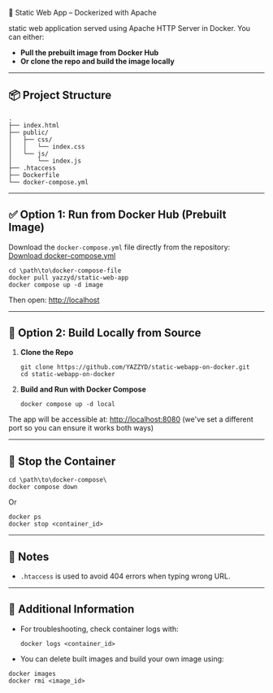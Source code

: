 🚀 Static Web App – Dockerized with Apache

static web application served using Apache HTTP Server in Docker. You can either:

- **Pull the prebuilt image from Docker Hub**
- **Or clone the repo and build the image locally**

---

## 📦 Project Structure

```
.
├── index.html
├── public/
│   ├── css/
│   │   └── index.css
│   └── js/
│       └── index.js
├── .htaccess
├── Dockerfile
└── docker-compose.yml
```

---

## ✅ Option 1: Run from Docker Hub (Prebuilt Image)

Download the `docker-compose.yml` file directly from the repository:
[Download docker-compose.yml](https://github.com/YAZZYD/static-webapp-on-docker/blob/master/docker-compose.yml)

```
cd \path\to\docker-compose-file
docker pull yazzyd/static-web-app
docker compose up -d image
```

Then open: [http://localhost](http://localhost)

---

## 🔧 Option 2: Build Locally from Source

1. **Clone the Repo**

   ```
   git clone https://github.com/YAZZYD/static-webapp-on-docker.git
   cd static-webapp-on-docker
   ```

2. **Build and Run with Docker Compose**
   ```
   docker compose up -d local
   ```

The app will be accessible at: [http://localhost:8080](http://localhost:8080) (we've set a different port so you can ensure it works both ways)

---

## 🛑 Stop the Container

```
cd \path\to\docker-compose\
docker compose down
```

Or

```
docker ps
docker stop <container_id>
```

---

## 📁 Notes

- `.htaccess` is used to avoid 404 errors when typing wrong URL.

---

## 📝 Additional Information

- For troubleshooting, check container logs with:

  ```
  docker logs <container_id>
  ```

- You can delete built images and build your own image using:

```
docker images
docker rmi <image_id>
```

